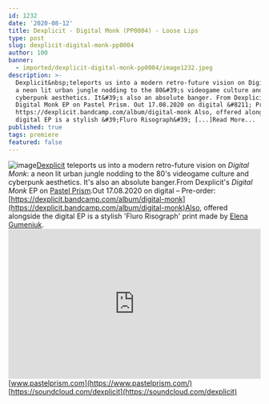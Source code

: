 ```yaml
---
id: 1232
date: '2020-08-12'
title: Dexplicit - Digital Monk (PP0004) - Loose Lips
type: post
slug: dexplicit-digital-monk-pp0004
author: 100
banner:
  - imported/dexplicit-digital-monk-pp0004/image1232.jpeg
description: >-
  Dexplicit&nbsp;teleports us into a modern retro-future vision on Digital Monk:
  a neon lit urban jungle nodding to the 80&#39;s videogame culture and
  cyberpunk aesthetics. It&#39;s also an absolute banger. From Dexplicit&#39;s
  Digital Monk EP on Pastel Prism. Out 17.08.2020 on digital &#8211; Pre-order:
  https://dexplicit.bandcamp.com/album/digital-monk Also, offered alongside the
  digital EP is a stylish &#39;Fluro Risograph&#39; [...]Read More...
published: true
tags: premiere
featured: false
---
```

![image](../imported/dexplicit-digital-monk-pp0004/image1232.jpeg)[Dexplicit](https://dexplicit.bandcamp.com/) teleports us into a modern retro-future vision on _Digital Monk_: a neon lit urban jungle nodding to the 80's videogame culture and cyberpunk aesthetics. It's also an absolute banger.From Dexplicit's _Digital Monk_ EP on [Pastel Prism](https://www.pastelprism.com/).Out 17.08.2020 on digital – Pre-order: [](https://dexplicit.bandcamp.com/album/digital-monk)[https://dexplicit.bandcamp.com/album/digital-monk](https://dexplicit.bandcamp.com/album/digital-monk)Also, offered alongside the digital EP is a stylish 'Fluro Risograph' print made by [Elena Gumeniuk](https://www.instagram.com/elenagumeniuk).<iframe width='100%' height='300' scrolling='no' frameborder='no' allow='autoplay' src='https://w.soundcloud.com/player/?url=https%3A//api.soundcloud.com/tracks/874651315&color=%23ff5500&auto_play=false&hide_related=false&show_comments=true&show_user=true&show_reposts=false&show_teaser=true'></iframe>[](https://www.pastelprism.com/)[www.pastelprism.com](https://www.pastelprism.com/)  
[](https://soundcloud.com/dexplicit)[https://soundcloud.com/dexplicit](https://soundcloud.com/dexplicit)